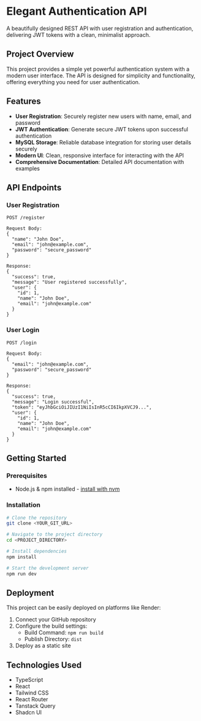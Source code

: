 
# Elegant Authentication API

A beautifully designed REST API with user registration and authentication, delivering JWT tokens with a clean, minimalist approach.

## Project Overview

This project provides a simple yet powerful authentication system with a modern user interface. The API is designed for simplicity and functionality, offering everything you need for user authentication.

## Features

- **User Registration**: Securely register new users with name, email, and password
- **JWT Authentication**: Generate secure JWT tokens upon successful authentication
- **MySQL Storage**: Reliable database integration for storing user details securely
- **Modern UI**: Clean, responsive interface for interacting with the API
- **Comprehensive Documentation**: Detailed API documentation with examples

## API Endpoints

### User Registration
```
POST /register

Request Body:
{
  "name": "John Doe",
  "email": "john@example.com",
  "password": "secure_password"
}

Response:
{
  "success": true,
  "message": "User registered successfully",
  "user": {
    "id": 1,
    "name": "John Doe",
    "email": "john@example.com"
  }
}
```

### User Login
```
POST /login

Request Body:
{
  "email": "john@example.com",
  "password": "secure_password"
}

Response:
{
  "success": true,
  "message": "Login successful",
  "token": "eyJhbGciOiJIUzI1NiIsInR5cCI6IkpXVCJ9...",
  "user": {
    "id": 1,
    "name": "John Doe",
    "email": "john@example.com"
  }
}
```

## Getting Started

### Prerequisites

- Node.js & npm installed - [install with nvm](https://github.com/nvm-sh/nvm#installing-and-updating)

### Installation

```sh
# Clone the repository
git clone <YOUR_GIT_URL>

# Navigate to the project directory
cd <PROJECT_DIRECTORY>

# Install dependencies
npm install

# Start the development server
npm run dev
```

## Deployment

This project can be easily deployed on platforms like Render:

1. Connect your GitHub repository
2. Configure the build settings:
   - Build Command: `npm run build`
   - Publish Directory: `dist`
3. Deploy as a static site

## Technologies Used

- TypeScript
- React
- Tailwind CSS
- React Router
- Tanstack Query
- Shadcn UI
